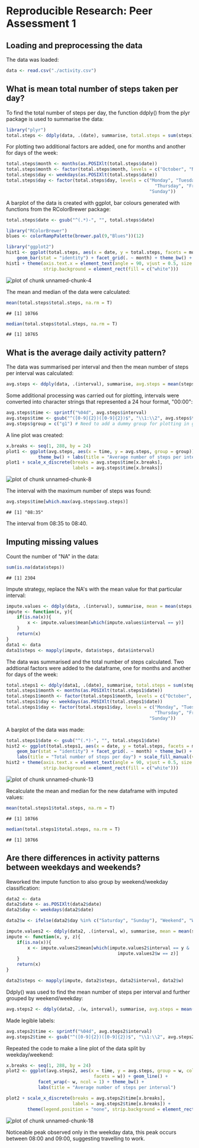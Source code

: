 # Reproducible Research: Peer Assessment 1


## Loading and preprocessing the data

The data was loaded:


```r
data <- read.csv("./activity.csv")
```

## What is mean total number of steps taken per day?

To find the total number of steps per day, the function ddply() from the plyr package is used to summarise the data:


```r
library("plyr")
total.steps <- ddply(data, .(date), summarise, total.steps = sum(steps))
```

For plotting two additional factors are added, one for months and another for days of the week:


```r
total.steps$month <- months(as.POSIXlt(total.steps$date))
total.steps$month <- factor(total.steps$month, levels = c("October", "November"))
total.steps$day <- weekdays(as.POSIXlt(total.steps$date))
total.steps$day <- factor(total.steps$day, levels = c("Monday", "Tuesday", "Wednesday", 
                                                        "Thursday", "Friday", "Saturday", 
                                                      "Sunday"))
```

A barplot of the data is created with ggplot, bar colours generated with functions from the RColorBrewer package:


```r
total.steps$date <- gsub("^(.*)-", "", total.steps$date)

library("RColorBrewer")
blues <- colorRampPalette(brewer.pal(9,"Blues"))(12)

library("ggplot2")
hist1 <- ggplot(total.steps, aes(x = date, y = total.steps, facets = month, fill = day)) + 
    geom_bar(stat = "identity") + facet_grid(. ~ month) + theme_bw() + labs(title = "Total number of steps per day") + scale_fill_manual(values = blues[5:12])
hist1 + theme(axis.text.x = element_text(angle = 90, vjust = 0.5, size = 8), 
              strip.background = element_rect(fill = c("white")))
```

![plot of chunk unnamed-chunk-4](figure/unnamed-chunk-4.png) 

The mean and median of the data were calculated:


```r
mean(total.steps$total.steps, na.rm = T)
```

```
## [1] 10766
```

```r
median(total.steps$total.steps, na.rm = T)
```

```
## [1] 10765
```
  
  
## What is the average daily activity pattern?

The data was summarised per interval and then the mean number of steps per interval was calculated:


```r
avg.steps <- ddply(data, .(interval), summarise, avg.steps = mean(steps, na.rm = T))
```

Some additional processing was carried out for plotting, intervals were converted into character strings that represented a 24 hour format, "00:00":


```r
avg.steps$time <- sprintf("%04d", avg.steps$interval)
avg.steps$time <- gsub("^([0-9]{2})([0-9]{2})$", "\\1:\\2", avg.steps$time)
avg.steps$group = c("g1") # Need to add a dummy group for plotting in ggplot
```

A line plot was created:


```r
x.breaks <- seq(1, 288, by = 24)
plot1 <- ggplot(avg.steps, aes(x = time, y = avg.steps, group = group)) + geom_line() +
            theme_bw() + labs(title = "Average number of steps per interval")
plot1 + scale_x_discrete(breaks = avg.steps$time[x.breaks], 
                         labels = avg.steps$time[x.breaks])
```

![plot of chunk unnamed-chunk-8](figure/unnamed-chunk-8.png) 

The interval with the maximum number of steps was found:


```r
avg.steps$time[which.max(avg.steps$avg.steps)]
```

```
## [1] "08:35"
```

The interval from 08:35 to 08:40.
  

## Imputing missing values
Count the number of "NA" in the data:

```r
sum(is.na(data$steps))
```

```
## [1] 2304
```

Impute strategy, replace the NA's with the mean value for that particular interval:


```r
impute.values <- ddply(data, .(interval), summarise, mean = mean(steps, na.rm = T))
impute <- function(x, y){
    if(is.na(x)){
        x <- impute.values$mean[which(impute.values$interval == y)]
    }
    return(x)
}
data1 <- data
data1$steps <- mapply(impute, data$steps, data$interval)
```

The data was summarised and the total number of steps calculated. Two addtional factors were added to the dataframe, one for months and another for days of the week:


```r
total.steps1 <- ddply(data1, .(date), summarise, total.steps = sum(steps))
total.steps1$month <- months(as.POSIXlt(total.steps1$date))
total.steps1$month <- factor(total.steps1$month, levels = c("October", "November"))
total.steps1$day <- weekdays(as.POSIXlt(total.steps1$date))
total.steps1$day <- factor(total.steps1$day, levels = c("Monday", "Tuesday", "Wednesday", 
                                                        "Thursday", "Friday", "Saturday", 
                                                      "Sunday"))
```

A barplot of the data was made:


```r
total.steps1$date <- gsub("^(.*)-", "", total.steps1$date)
hist2 <- ggplot(total.steps1, aes(x = date, y = total.steps, facets = month, fill = day)) + 
    geom_bar(stat = "identity") + facet_grid(. ~ month) + theme_bw() + 
    labs(title = "Total number of steps per day") + scale_fill_manual(values = blues[5:12])
hist2 + theme(axis.text.x = element_text(angle = 90, vjust = 0.5, size = 8), 
              strip.background = element_rect(fill = c("white")))
```

![plot of chunk unnamed-chunk-13](figure/unnamed-chunk-13.png) 

Recalculate the mean and median for the new dataframe with imputed values:


```r
mean(total.steps1$total.steps, na.rm = T)
```

```
## [1] 10766
```

```r
median(total.steps1$total.steps, na.rm = T)
```

```
## [1] 10766
```


## Are there differences in activity patterns between weekdays and weekends?

Reworked the impute function to also group by weekend/weekday classification:


```r
data2 <- data
data2$date <- as.POSIXlt(data2$date)
data2$day <- weekdays(data2$date)

data2$w <- ifelse(data2$day %in% c("Saturday", "Sunday"), "Weekend", "Weekday")

impute.values2 <- ddply(data2, .(interval, w), summarise, mean = mean(steps, na.rm = T))
impute <- function(x, y, z){
    if(is.na(x)){
        x <- impute.values2$mean[which(impute.values2$interval == y &
                                          impute.values2$w == z)]
    }
    return(x)
}

data2$steps <- mapply(impute, data2$steps, data2$interval, data2$w)
```

Ddply() was used to find the mean number of steps per interval and further grouped by weekend/weekday:


```r
avg.steps2 <- ddply(data2, .(w, interval), summarise, avg.steps = mean(steps, na.rm = T))
```

Made legible labels:


```r
avg.steps2$time <- sprintf("%04d", avg.steps2$interval)
avg.steps2$time <- gsub("^([0-9]{2})([0-9]{2})$", "\\1:\\2", avg.steps2$time)
```

Repeated the code to make a line plot of the data split by weekday/weekend:


```r
x.breaks <- seq(1, 288, by = 24)
plot2 <- ggplot(avg.steps2, aes(x = time, y = avg.steps, group = w, colour = w, 
                                 facets = w)) + geom_line() + 
            facet_wrap(~ w, ncol = 1) + theme_bw() + 
            labs(title = "Average number of steps per interval")

plot2 + scale_x_discrete(breaks = avg.steps2$time[x.breaks], 
                         labels = avg.steps2$time[x.breaks]) + 
        theme(legend.position = "none", strip.background = element_rect(fill = c("white")))
```

![plot of chunk unnamed-chunk-18](figure/unnamed-chunk-18.png) 
  
Noticeable peak observed only in the weekday data, this peak occurs between 08:00 and 09:00, suggesting travelling to work.
